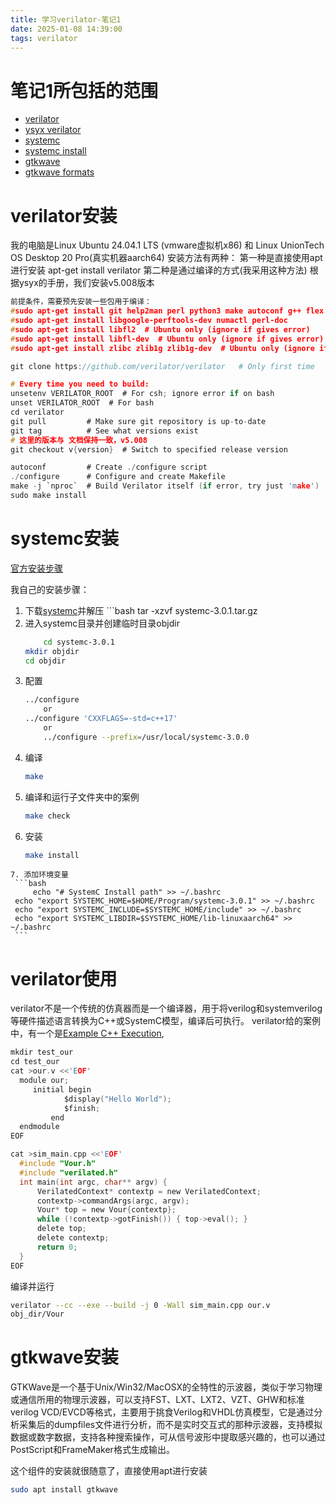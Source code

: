 ```yaml
---
title: 学习verilator-笔记1
date: 2025-01-08 14:39:00
tags: verilator
---
```


# 笔记1所包括的范围

+ [verilator](https://verilator.org/guide/latest/)
+ [ysyx verilator](https://ysyx.oscc.cc/docs/2306/preliminary/0.4.html)
+ [systemc](https://www.accellera.org/downloads/standards/systemc)
+ [systemc install](https://github.com/accellera-official/systemc/blob/main/INSTALL.md)
+ [gtkwave](https://gtkwave.github.io/gtkwave/index.html)
+ [gtkwave formats](https://gtkwave.github.io/gtkwave/intro/formats.html)

# verilator安装
我的电脑是Linux Ubuntu 24.04.1 LTS (vmware虚拟机x86) 和 Linux UnionTech OS Desktop 20 Pro(真实机器aarch64)
安装方法有两种：
第一种是直接使用apt进行安装
apt-get install verilator
第二种是通过编译的方式(我采用这种方法)
根据ysyx的手册，我们安装v5.008版本

```c
前提条件，需要预先安装一些包用于编译：
#sudo apt-get install git help2man perl python3 make autoconf g++ flex bison ccache
#sudo apt-get install libgoogle-perftools-dev numactl perl-doc
#sudo apt-get install libfl2  # Ubuntu only (ignore if gives error)
#sudo apt-get install libfl-dev  # Ubuntu only (ignore if gives error)
#sudo apt-get install zlibc zlib1g zlib1g-dev  # Ubuntu only (ignore if gives error)

git clone https://github.com/verilator/verilator   # Only first time

# Every time you need to build:
unsetenv VERILATOR_ROOT  # For csh; ignore error if on bash
unset VERILATOR_ROOT  # For bash
cd verilator
git pull         # Make sure git repository is up-to-date
git tag          # See what versions exist
# 这里的版本与 文档保持一致，v5.008
git checkout v{version}  # Switch to specified release version

autoconf         # Create ./configure script
./configure      # Configure and create Makefile
make -j `nproc`  # Build Verilator itself (if error, try just 'make')
sudo make install
```
# systemc安装
[官方安装步骤](https://github.com/accellera-official/systemc/blob/main/INSTALL.md)

我自己的安装步骤：
  1. 下载[systemc](https://www.accellera.org/downloads/standards/systemc)并解压
		 ```bash
		 tar -xzvf systemc-3.0.1.tar.gz
  2. 进入systemc目录并创建临时目录objdir
     ```bash
		 cd systemc-3.0.1
     mkdir objdir
     cd objdir
     ```
  3. 配置
     ```bash
     ../configure
		 or
     ../configure 'CXXFLAGS=-std=c++17'
		 or
		 ../configure --prefix=/usr/local/systemc-3.0.0
     ```
  4. 编译
     ```bash
     make
     ```
  5. 编译和运行子文件夹中的案例
     ```bash
     make check
     ```
  6. 安装
     ```bash
     make install
     ```
	7. 添加环境变量
     ```bash
		 echo "# SystemC Install path" >> ~/.bashrc
     echo "export SYSTEMC_HOME=$HOME/Program/systemc-3.0.1" >> ~/.bashrc
     echo "export SYSTEMC_INCLUDE=$SYSTEMC_HOME/include" >> ~/.bashrc
     echo "export SYSTEMC_LIBDIR=$SYSTEMC_HOME/lib-linuxaarch64" >> ~/.bashrc
     ```
# verilator使用

verilator不是一个传统的仿真器而是一个编译器，用于将verilog和systemverilog等硬件描述语言转换为C++或SystemC模型，编译后可执行。
verilator给的案例中，有一个是[Example C++ Execution](https://verilator.org/guide/latest/example_cc.html),
```c
mkdir test_our
cd test_our
cat >our.v <<'EOF'
  module our;
     initial begin 
			$display("Hello World"); 
			$finish; 
		 end
  endmodule
EOF

cat >sim_main.cpp <<'EOF'
  #include "Vour.h"
  #include "verilated.h"
  int main(int argc, char** argv) {
      VerilatedContext* contextp = new VerilatedContext;
      contextp->commandArgs(argc, argv);
      Vour* top = new Vour{contextp};
      while (!contextp->gotFinish()) { top->eval(); }
      delete top;
      delete contextp;
      return 0;
  }
EOF
```
编译并运行
```bash
verilator --cc --exe --build -j 0 -Wall sim_main.cpp our.v
obj_dir/Vour
```

# gtkwave安装

GTKWave是一个基于Unix/Win32/MacOSX的全特性的示波器，类似于学习物理或通信所用的物理示波器，可以支持FST、LXT、LXT2、VZT、GHW和标准verilog VCD/EVCD等格式，主要用于挑食Verilog和VHDL仿真模型，它是通过分析采集后的dumpfiles文件进行分析，而不是实时交互式的那种示波器，支持模拟数据或数字数据，支持各种搜索操作，可从信号波形中提取感兴趣的，也可以通过PostScript和FrameMaker格式生成输出。

这个组件的安装就很随意了，直接使用apt进行安装
```bash
sudo apt install gtkwave
```

